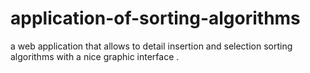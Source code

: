 # application-of-sorting-algorithms
a web application that allows to detail insertion and selection sorting algorithms with a nice graphic interface .
